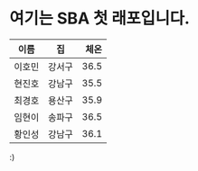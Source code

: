 # 여기는 SBA 첫 래포입니다.

| 이름 | 집 | 체온 |
|---|:---:|---:|
| 이호민 | 강서구 | 36.5 |
| 현진호 | 강남구 | 35.5 |
| 최경호 | 용산구 | 35.9 |
| 임현이 | 송파구 | 36.5 |
| 황인성 | 강남구 | 36.1 |

:)
